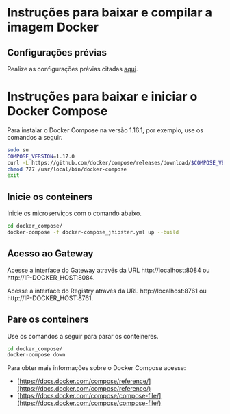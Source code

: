 # Instruções para baixar e compilar a imagem Docker

## Configurações prévias

Realize as configurações prévias citadas [aqui](../README.md).

# Instruções para baixar e iniciar o Docker Compose

Para instalar o Docker Compose na versão 1.16.1, por exemplo, use os
comandos a seguir.

```sh
sudo su
COMPOSE_VERSION=1.17.0
curl -L https://github.com/docker/compose/releases/download/$COMPOSE_VERSION/docker-compose-`uname -s`-`uname -m` > /usr/local/bin/docker-compose
chmod 777 /usr/local/bin/docker-compose
exit
```

## Inicie os conteiners

Inicie os microserviços com o comando abaixo.

```sh
cd docker_compose/
docker-compose -f docker-compose_jhipster.yml up --build
```

## Acesso ao Gateway

Acesse a interface do Gateway através da URL http://localhost:8084 ou http://IP-DOCKER_HOST:8084.

Acesse a interface do Registry através da URL http://localhost:8761 ou http://IP-DOCKER_HOST:8761.

## Pare os conteiners

Use os comandos a seguir para parar os conteineres.

```sh
cd docker_compose/
docker-compose down
```

Para obter mais informações sobre o Docker Compose acesse:

* [https://docs.docker.com/compose/reference/](https://docs.docker.com/compose/reference/)
* [https://docs.docker.com/compose/compose-file/](https://docs.docker.com/compose/compose-file/)
